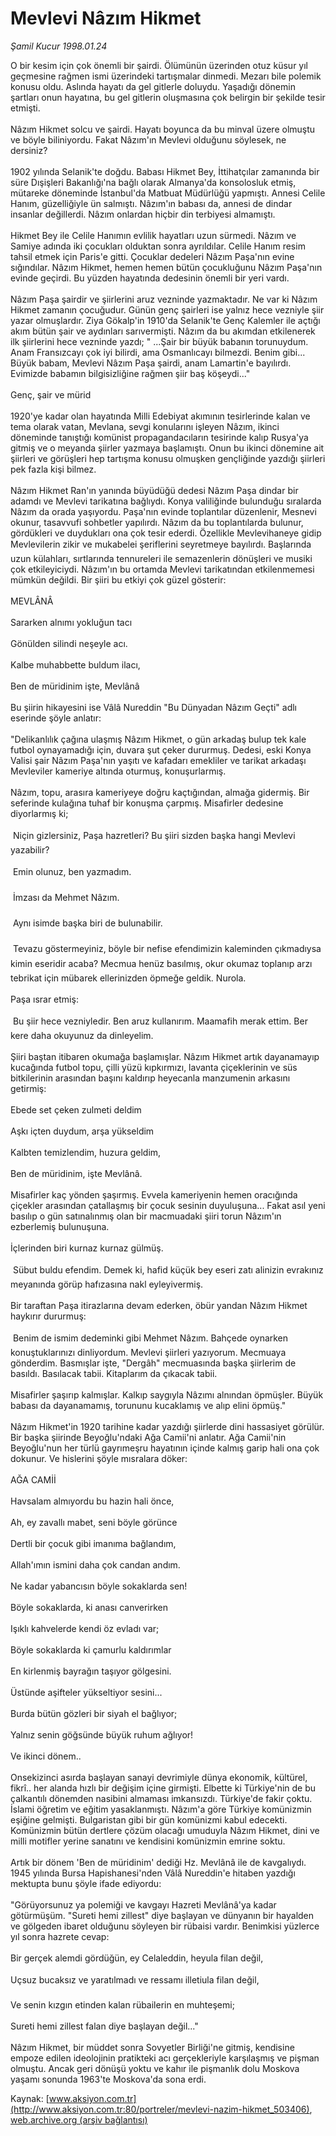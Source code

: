 # Mevlevi Nâzım Hikmet

*Şamil Kucur 1998.01.24*

<div class="pNewsDetailMainContent ctx_content" itemprop="articleBody">
 O bir kesim için çok önemli bir şairdi. Ölümünün üzerinden otuz küsur yıl geçmesine rağmen ismi üzerindeki tartışmalar dinmedi. Mezarı bile polemik konusu oldu. Aslında hayatı da gel gitlerle doluydu. Yaşadığı dönemin şartları onun hayatına, bu gel gitlerin oluşmasına çok belirgin bir şekilde tesir etmişti.
 <br/>
 <br/>
 Nâzım Hikmet solcu ve şairdi. Hayatı boyunca da bu minval üzere olmuştu ve böyle biliniyordu. Fakat Nâzım'ın Mevlevi olduğunu söylesek, ne dersiniz?
 <br/>
 <br/>
 1902 yılında Selanik'te doğdu. Babası Hikmet Bey, İttihatçılar zamanında bir süre Dışişleri Bakanlığı'na bağlı olarak Almanya'da konsolosluk etmiş, mütareke döneminde İstanbul'da Matbuat Müdürlüğü yapmıştı. Annesi Celile Hanım, güzelliğiyle ün salmıştı. Nâzım'ın babası da, annesi de dindar insanlar değillerdi. Nâzım onlardan hiçbir din terbiyesi almamıştı.
 <br/>
 <br/>
 Hikmet Bey ile Celile Hanımın evlilik hayatları uzun sürmedi. Nâzım ve Samiye adında iki çocukları olduktan sonra ayrıldılar. Celile Hanım resim tahsil etmek için Paris'e gitti. Çocuklar dedeleri Nâzım Paşa'nın evine sığındılar. Nâzım Hikmet, hemen hemen bütün çocukluğunu Nâzım Paşa'nın evinde geçirdi. Bu yüzden hayatında dedesinin önemli bir yeri vardı.
 <br/>
 <br/>
 Nâzım Paşa şairdir ve şiirlerini aruz vezninde yazmaktadır. Ne var ki Nâzım Hikmet zamanın çocuğudur. Günün genç şairleri ise yalnız hece vezniyle şiir yazar olmuşlardır. Ziya Gökalp'in 1910'da Selanik'te Genç Kalemler ile açtığı akım bütün şair ve aydınları sarıvermişti. Nâzım da bu akımdan etkilenerek ilk şiirlerini hece vezninde yazdı; " ...Şair bir büyük babanın torunuydum. Anam Fransızcayı çok iyi bilirdi, ama Osmanlıcayı bilmezdi. Benim gibi... Büyük babam, Mevlevi Nâzım Paşa şairdi, anam Lamartin'e bayılırdı. Evimizde babamın bilgisizliğine rağmen şiir baş köşeydi..."
 <br/>
 <br/>
 Genç, şair ve mürid
 <br/>
 <br/>
 1920'ye kadar olan hayatında Milli Edebiyat akımının tesirlerinde kalan ve tema olarak vatan, Mevlana, sevgi konularını işleyen Nâzım, ikinci döneminde tanıştığı komünist propagandacıların tesirinde kalıp Rusya'ya gitmiş ve o meyanda şiirler yazmaya başlamıştı. Onun bu ikinci dönemine ait şiirleri ve görüşleri hep tartışma konusu olmuşken gençliğinde yazdığı şiirleri pek fazla kişi bilmez.
 <br/>
 <br/>
 Nâzım Hikmet Ran'ın yanında büyüdüğü dedesi Nâzım Paşa dindar bir adamdı ve Mevlevi tarikatına bağlıydı. Konya valiliğinde bulunduğu sıralarda Nâzım da orada yaşıyordu. Paşa'nın evinde toplantılar düzenlenir, Mesnevi okunur, tasavvufi sohbetler yapılırdı. Nâzım da bu toplantılarda bulunur, gördükleri ve duydukları ona çok tesir ederdi. Özellikle Mevlevihaneye gidip Mevlevilerin zikir ve mukabelei şeriflerini seyretmeye bayılırdı. Başlarında uzun külahları, sırtlarında tennureleri ile semazenlerin dönüşleri ve musiki çok etkileyiciydi. Nâzım'ın bu ortamda Mevlevi tarikatından etkilenmemesi mümkün değildi. Bir şiiri bu etkiyi çok güzel gösterir:
 <br/>
 <br/>
 MEVLÂNÂ
 <br/>
 <br/>
 Sararken alnımı yokluğun tacı
 <br/>
 <br/>
 Gönülden silindi neşeyle acı.
 <br/>
 <br/>
 Kalbe muhabbette buldum ilacı,
 <br/>
 <br/>
 Ben de müridinim işte, Mevlânâ
 <br/>
 <br/>
 Bu şiirin hikayesini ise Vâlâ Nureddin "Bu Dünyadan Nâzım Geçti" adlı eserinde şöyle anlatır:
 <br/>
 <br/>
 "Delikanlılık çağına ulaşmış Nâzım Hikmet, o gün arkadaş bulup tek kale futbol oynayamadığı için, duvara şut çeker dururmuş. Dedesi, eski Konya Valisi şair Nâzım Paşa'nın yaşıtı ve kafadarı emekliler ve tarikat arkadaşı Mevleviler kameriye altında oturmuş, konuşurlarmış.
 <br/>
 <br/>
 Nâzım, topu, arasıra kameriyeye doğru kaçtığından, almağa gidermiş. Bir seferinde kulağına tuhaf bir konuşma çarpmış. Misafirler dedesine diyorlarmış ki;
 <br/>
 <br/>
  Niçin gizlersiniz, Paşa hazretleri? Bu şiiri sizden başka hangi Mevlevi yazabilir?
 <br/>
 <br/>
  Emin olunuz, ben yazmadım.
 <br/>
 <br/>
  İmzası da Mehmet Nâzım.
 <br/>
 <br/>
  Aynı isimde başka biri de bulunabilir.
 <br/>
 <br/>
  Tevazu göstermeyiniz, böyle bir nefise efendimizin kaleminden çıkmadıysa kimin eseridir acaba? Mecmua henüz basılmış, okur okumaz toplanıp arzı tebrikat için mübarek ellerinizden öpmeğe geldik. Nurola.
 <br/>
 <br/>
 Paşa ısrar etmiş:
 <br/>
 <br/>
  Bu şiir hece vezniyledir. Ben aruz kullanırım. Maamafih merak ettim. Ber kere daha okuyunuz da dinleyelim.
 <br/>
 <br/>
 Şiiri baştan itibaren okumağa başlamışlar. Nâzım Hikmet artık dayanamayıp kucağında futbol topu, çilli yüzü kıpkırmızı, lavanta çiçeklerinin ve süs bitkilerinin arasından başını kaldırıp heyecanla manzumenin arkasını getirmiş:
 <br/>
 <br/>
 Ebede set çeken zulmeti deldim
 <br/>
 <br/>
 Aşkı içten duydum, arşa yükseldim
 <br/>
 <br/>
 Kalbten temizlendim, huzura geldim,
 <br/>
 <br/>
 Ben de müridinim, işte Mevlânâ.
 <br/>
 <br/>
 Misafirler kaç yönden şaşırmış. Evvela kameriyenin hemen oracığında çiçekler arasından çatallaşmış bir çocuk sesinin duyuluşuna... Fakat asıl yeni basılıp o gün satınalınmış olan bir macmuadaki şiiri torun Nâzım'ın ezberlemiş bulunuşuna.
 <br/>
 <br/>
 İçlerinden biri kurnaz kurnaz gülmüş.
 <br/>
 <br/>
  Sübut buldu efendim. Demek ki, hafid küçük bey eseri zatı alinizin evrakınız meyanında görüp hafızasına nakl eyleyivermiş.
 <br/>
 <br/>
 Bir taraftan Paşa itirazlarına devam ederken, öbür yandan Nâzım Hikmet haykırır dururmuş:
 <br/>
 <br/>
  Benim de ismim dedeminki gibi Mehmet Nâzım. Bahçede oynarken konuştuklarınızı dinliyordum. Mevlevi şiirleri yazıyorum. Mecmuaya gönderdim. Basmışlar işte, "Dergâh" mecmuasında başka şiirlerim de basıldı. Basılacak tabii. Kitaplarım da çıkacak tabii.
 <br/>
 <br/>
 Misafirler şaşırıp kalmışlar. Kalkıp saygıyla Nâzımı alnından öpmüşler. Büyük babası da dayanamamış, torununu kucaklamış ve alıp elini öpmüş."
 <br/>
 <br/>
 Nâzım Hikmet'in 1920 tarihine kadar yazdığı şiirlerde dini hassasiyet görülür. Bir başka şiirinde Beyoğlu'ndaki Ağa Camii'ni anlatır. Ağa Camii'nin Beyoğlu'nun her türlü gayrımeşru hayatının içinde kalmış garip hali ona çok dokunur. Ve hislerini şöyle mısralara döker:
 <br/>
 <br/>
 AĞA CAMİİ
 <br/>
 <br/>
 Havsalam almıyordu bu hazin hali önce,
 <br/>
 <br/>
 Ah, ey zavallı mabet, seni böyle görünce
 <br/>
 <br/>
 Dertli bir çocuk gibi imanıma bağlandım,
 <br/>
 <br/>
 Allah'ımın ismini daha çok candan andım.
 <br/>
 <br/>
 Ne kadar yabancısın böyle sokaklarda sen!
 <br/>
 <br/>
 Böyle sokaklarda, ki anası canverirken
 <br/>
 <br/>
 Işıklı kahvelerde kendi öz evladı var;
 <br/>
 <br/>
 Böyle sokaklarda ki çamurlu kaldırımlar
 <br/>
 <br/>
 En kirlenmiş bayrağın taşıyor gölgesini.
 <br/>
 <br/>
 Üstünde aşifteler yükseltiyor sesini...
 <br/>
 <br/>
 Burda bütün gözleri bir siyah el bağlıyor;
 <br/>
 <br/>
 Yalnız senin göğsünde büyük ruhum ağlıyor!
 <br/>
 <br/>
 Ve ikinci dönem..
 <br/>
 <br/>
 Onsekizinci asırda başlayan sanayi devrimiyle dünya ekonomik, kültürel, fikrî.. her alanda hızlı bir değişim içine girmişti. Elbette ki Türkiye'nin de bu çalkantılı dönemden nasibini almaması imkansızdı. Türkiye'de fakir çoktu. İslami öğretim ve eğitim yasaklanmıştı. Nâzım'a göre Türkiye komünizmin eşiğine gelmişti. Bulgaristan gibi bir gün komünizmi kabul edecekti. Komünizmin bütün dertlere çözüm olacağı umuduyla Nâzım Hikmet, dini ve milli motifler yerine sanatını ve kendisini komünizmin emrine soktu.
 <br/>
 <br/>
 Artık bir dönem 'Ben de müridinim' dediği Hz. Mevlânâ ile de kavgalıydı. 1945 yılında Bursa Hapishanesi'nden Vâlâ Nureddin'e hitaben yazdığı mektupta bunu şöyle ifade ediyordu:
 <br/>
 <br/>
 "Görüyorsunuz ya polemiği ve kavgayı Hazreti Mevlânâ'ya kadar götürmüşüm. "Sureti hemi zillest" diye başlayan ve dünyanın bir hayalden ve gölgeden ibaret olduğunu söyleyen bir rübaisi vardır. Benimkisi yüzlerce yıl sonra hazrete cevap:
 <br/>
 <br/>
 Bir gerçek alemdi gördüğün, ey Celaleddin, heyula filan değil,
 <br/>
 <br/>
 Uçsuz bucaksız ve yaratılmadı ve ressamı illetiula filan değil,
 <br/>
 <br/>
 Ve senin kızgın etinden kalan rübailerin en muhteşemi;
 <br/>
 <br/>
 Sureti hemi zillest falan diye başlayan değil..."
 <br/>
 <br/>
 Nâzım Hikmet, bir müddet sonra Sovyetler Birliği'ne gitmiş, kendisine empoze edilen ideolojinin pratikteki acı gerçekleriyle karşılaşmış ve pişman olmuştu. Ancak geri dönüşü yoktu ve kahır ile pişmanlık dolu Moskova yaşamı sonunda 1963'te Moskova'da sona erdi.
 <br/>
</div>


Kaynak: [www.aksiyon.com.tr](http://www.aksiyon.com.tr:80/portreler/mevlevi-nazim-hikmet_503406), [web.archive.org (arşiv bağlantısı)](http://web.archive.org/web/20160115004116/http://www.aksiyon.com.tr:80/portreler/mevlevi-nazim-hikmet_503406)
